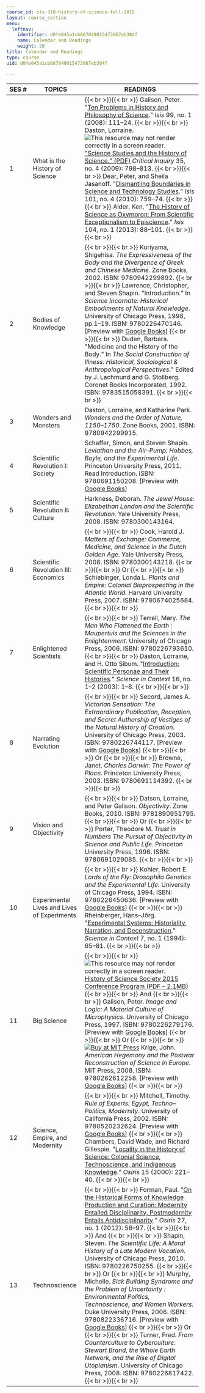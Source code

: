 ```yaml
---
course_id: sts-310-history-of-science-fall-2015
layout: course_section
menu:
  leftnav:
    identifier: d0fe045a1cb867049015473067eb304f
    name: Calendar and Readings
    weight: 20
title: Calendar and Readings
type: course
uid: d0fe045a1cb867049015473067eb304f

---
```


| SES # | TOPICS | READINGS |
| --- | --- | --- |
| 1 | What is the History of Science |  {{< br >}}{{< br >}} Galison, Peter. "[Ten Problems in History and Philosophy of Science](http://dx.doi.org/10.1086/587536)." _Isis_ 99, no. 1 (2008): 111–24. {{< br >}}{{< br >}} Daston, Lorraine. ![This resource may not render correctly in a screen reader.](/images/inacessible.gif)["Science Studies and the History of Science." (PDF)](http://blog.wbkolleg.unibe.ch/wp-content/uploads/Daston_2009.pdf) _Critical Inquiry_ 35, no. 4 (2009): 798–813. {{< br >}}{{< br >}} Dear, Peter, and Sheila Jasanoff. "[Dismantling Boundaries in Science and Technology Studies](http://dx.doi.org/10.1086/657475)." _Isis_ 101, no. 4 (2010): 759–74. {{< br >}}{{< br >}} Alder, Ken. "[The History of Science as Oxymoron: From Scientific Exceptionalism to Episcience](http://dx.doi.org/10.1086/669889)." _Isis_ 104, no. 1 (2013): 88–101. {{< br >}}{{< br >}}  |
| 2 | Bodies of Knowledge |  {{< br >}}{{< br >}} Kuriyama, Shigehisa. _The Expressiveness of the Body and the Divergence of Greek and Chinese Medicine_. Zone Books, 2002. ISBN: 9780942299892. {{< br >}}{{< br >}} Lawrence, Christopher, and Steven Shapin. "Introduction." In _Science Incarnate: Historical Embodiments of Natural Knowledge_. University of Chicago Press, 1998, pp.1–19. ISBN: 9780226470146. \[Preview with [Google Books](http://books.google.com/books?id=5ob7X5RR5oQC&pg=PA1#v=onepage)\] {{< br >}}{{< br >}} Duden, Barbara. "Medicine and the History of the Body." In _The Social Construction of Illness: Historical, Sociological & Anthropological Perspectives_." Edited by J. Lachmund and G. Stollberg. Coronet Books Incorporated, 1992. ISBN: 9783515058391. {{< br >}}{{< br >}}  |
| 3 | Wonders and Monsters | Daston, Lorraine, and Katharine Park. _Wonders and the Order of Nature, 1150–1750_. Zone Books, 2001. ISBN: 9780942299915. |
| 4 | Scientific Revolution I: Society | Schaffer, Simon, and Steven Shapin. _Leviathan and the Air–Pump: Hobbes, Boyle, and the Experimental Life_. Princeton University Press, 2011. Read Introduction. ISBN: 9780691150208. \[Preview with [Google Books](http://books.google.com/books?id=nK7aQEgV1pUC&printsec=frontcover)\] |
| 5 | Scientific Revolution II: Culture | Harkness, Deborah. _The Jewel House: Elizabethan London and the Scientific Revolution_. Yale University Press, 2008. ISBN: 9780300143164. |
| 6 | Scientific Revolution III: Economics |  {{< br >}}{{< br >}} Cook, Harold J. _Matters of Exchange: Commerce, Medicine, and Science in the Dutch Golden Age_. Yale University Press, 2008. ISBN: 9780300143218. {{< br >}}{{< br >}} Or {{< br >}}{{< br >}} Schiebinger, Londa L. _Plants and Empire: Colonial Bioprospecting in the Atlantic World_. Harvard University Press, 2007. ISBN: 9780674025684. {{< br >}}{{< br >}}  |
| 7 | Enlightened Scientists |  {{< br >}}{{< br >}} Terrall, Mary. _The Man Who Flattened the Earth : Maupertuis and the Sciences in the Enlightenment_. University of Chicago Press, 2006. ISBN: 9780226793610. {{< br >}}{{< br >}} Daston, Lorraine, and H. Otto Sibum. "[Introduction: Scientific Personae and Their Histories](http://dx.doi.org/10.1017/S026988970300067X)." _Science in Context_ 16, no. 1–2 (2003): 1–8. {{< br >}}{{< br >}}  |
| 8 | Narrating Evolution |  {{< br >}}{{< br >}} Secord, James A. _Victorian Sensation: The Extraordinary Publication, Reception, and Secret Authorship of Vestiges of the Natural History of Creation_. University of Chicago Press, 2003. ISBN: 9780226744117. \[Preview with [Google Books](http://books.google.com/books?id=1RlJAgAAQBAJ&printsec=frontcover)\] {{< br >}}{{< br >}} Or {{< br >}}{{< br >}} Browne, Janet. _Charles Darwin: The Power of Place_. Princeton University Press, 2003. ISBN: 9780691114392. {{< br >}}{{< br >}}  |
| 9 | Vision and Objectivity |  {{< br >}}{{< br >}} Datson, Lorraine, and Peter Galison. _Objectivity_. Zone Books, 2010. ISBN: 9781890951795. {{< br >}}{{< br >}} Or {{< br >}}{{< br >}} Porter, Theodore M. _Trust in Numbers The Pursuit of Objectivity in Science and Public Life_. Princeton University Press, 1996. ISBN: 9780691029085. {{< br >}}{{< br >}}  |
| 10 | Experimental Lives and Lives of Experiments |  {{< br >}}{{< br >}} Kohler, Robert E. _Lords of the Fly: Drosophila Genetics and the Experimental Life_. University of Chicago Press, 1994. ISBN: 9780226450636. \[Preview with [Google Books](http://books.google.com/books?id=J57ht8TPP74C&printsec=frontcover)\] {{< br >}}{{< br >}} Rheinberger, Hans–Jörg. "[Experimental Systems: Historiality, Narration, and Deconstruction](http://dx.doi.org/10.1017/S0269889700001599)." _Science in Context_ 7, no. 1 (1994): 65–81. {{< br >}}{{< br >}}  |
| 11 | Big Science |  {{< br >}}{{< br >}} ![This resource may not render correctly in a screen reader.](/images/inacessible.gif)[History of Science Society 2015 Conference Program (PDF – 2.1MB)](http://hssonline.org/wp-content/uploads/2014/07/Online-Program-2015-1page.pdf) {{< br >}}{{< br >}} And {{< br >}}{{< br >}} Galison, Peter. _Image and Logic: A Material Culture of Microphysics_. University of Chicago Press, 1997. ISBN: 9780226279176. \[Preview with [Google Books](http://books.google.com/books?id=6Gcu92U8CwYC&printsec=frontcover)\] {{< br >}}{{< br >}} Or {{< br >}}{{< br >}} [![Buy at MIT Press](/images/mp_logo.gif)](https://mitpress.mit.edu/9780262612258) Krige, John. _American Hegemony and the Postwar Reconstruction of Science in Europe_. MIT Press, 2008. ISBN: 9780262612258. \[Preview with [Google Books](http://books.google.com/books?id=Oekybw092moC&printsec=frontcover)\] {{< br >}}{{< br >}}  |
| 12 | Science, Empire, and Modernity |  {{< br >}}{{< br >}} Mitchell, Timothy. _Rule of Experts: Egypt, Techno–Politics, Modernity_. University of California Press, 2002. ISBN: 9780520232624. \[Preview with [Google Books](http://books.google.com/books?id=B_RyU1Z4AwIC&printsec=frontcover)\] {{< br >}}{{< br >}} Chambers, David Wade, and Richard Gillespie. "[Locality in the History of Science: Colonial Science, Technoscience, and Indigenous Knowledge](http://www.jstor.org/stable/301950)." _Osiris_ 15 (2000): 221–40. {{< br >}}{{< br >}}  |
| 13 | Technoscience |  {{< br >}}{{< br >}} Forman, Paul. "[On the Historical Forms of Knowledge Production and Curation: Modernity Entailed Disciplinarity, Postmodernity Entails Antidisciplinarity](http://www.jstor.org/stable/10.1086/667823)." _Osiris_ 27, no. 1 (2012): 56–97. {{< br >}}{{< br >}} And {{< br >}}{{< br >}} Shapin, Steven. _The Scientific Life: A Moral History of a Late Modern Vocation_. University of Chicago Press, 2010. ISBN: 9780226750255. {{< br >}}{{< br >}} Or {{< br >}}{{< br >}} Murphy, Michelle. _Sick Building Syndrome and the Problem of Uncertainty : Environmental Politics, Technoscience, and Women Workers_. Duke University Press, 2006. ISBN: 9780822336716. \[Preview with [Google Books](http://books.google.com/books?id=GwEcFRhKh-MC&printsec=frontcover)\] {{< br >}}{{< br >}} Or {{< br >}}{{< br >}} Turner, Fred. _From Counterculture to Cyberculture: Stewart Brand, the Whole Earth Network, and the Rise of Digital Utopianism_. University of Chicago Press, 2008. ISBN: 9780226817422. {{< br >}}{{< br >}}